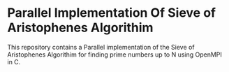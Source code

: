 # Parallel Implementation Of Sieve of Aristophenes Algorithim
This repository contains a Parallel implementation of the Sieve of Aristophenes Algorithim 
for finding prime numbers up to N using OpenMPI in C.